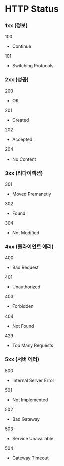 # HTTP Status

### 1xx (정보)

100

- Continue

101

- Switching Protocols

### 2xx (성공)

200

- OK

201

- Created

202

- Accepted

204

- No Content

### 3xx (리다이렉션)

301

- Moved Premanetly

302

- Found

304

- Not Modified

### 4xx (클라이언트 에러)

400

- Bad Request

401

- Unauthorized

403

- Forbidden

404

- Not Found

429

- Too Many Requests

### 5xx (서버 에러)

500

- Internal Server Error

501

- Not Implemented

502

- Bad Gateway

503

- Service Unavailable

504

- Gateway Timeout